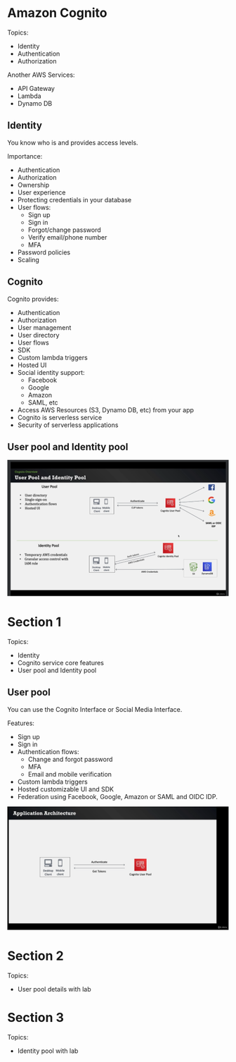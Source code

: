 # Amazon Cognito

Topics: 
* Identity
* Authentication
* Authorization

Another AWS Services:
* API Gateway
* Lambda
* Dynamo DB

## Identity

You know who is and provides access levels.

Importance:
* Authentication
* Authorization
* Ownership
* User experience
* Protecting credentials in your database
* User flows:
    * Sign up
    * Sign in
    * Forgot/change password
    * Verify email/phone number
    * MFA
* Password policies
* Scaling

## Cognito

Cognito provides:
* Authentication
* Authorization
* User management
* User directory
* User flows
* SDK
* Custom lambda triggers
* Hosted UI
* Social identity support:
    * Facebook
    * Google
    * Amazon
    * SAML, etc
* Access AWS Resources (S3, Dynamo DB, etc) from your app
* Cognito is serverless service
* Security of serverless applications

## User pool and Identity pool

![alt text](image.png)

# Section 1

Topics:
* Identity
* Cognito service core features
* User pool and Identity pool

## User pool

You can use the Cognito Interface or Social Media Interface.

Features:
* Sign up
* Sign in
* Authentication flows:
    * Change and forgot password
    * MFA
    * Email and mobile verification
* Custom lambda triggers
* Hosted customizable UI and SDK
* Federation using Facebook, Google, Amazon or SAML and OIDC IDP.

![alt text](image-1.png)

# Section 2

Topics:
* User pool details with lab

# Section 3

Topics:
* Identity pool with lab